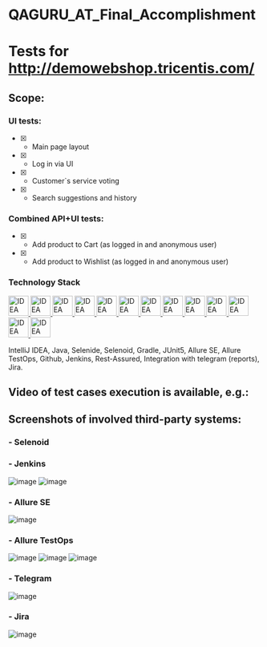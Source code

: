 # QAGURU_AT_Final_Accomplishment
# Tests for http://demowebshop.tricentis.com/

## Scope:
### UI tests:
- [X] - Main page layout
- [X] - Log in via UI
- [X] - Customer`s service voting
- [X] - Search suggestions and history
### Combined API+UI tests:
- [X] - Add product to Cart (as logged in and anonymous user)
- [X] - Add product to Wishlist (as logged in and anonymous user)

### Technology Stack
<a href="https://www.jetbrains.com/idea/">
    <img src="https://starchenkov.pro/qa-guru/img/skills/Intelij_IDEA.svg" width="40" height="40"  alt="IDEA"/>
</a>
<a href="https://www.jetbrains.com/idea/">
    <img src="https://starchenkov.pro/qa-guru/img/skills/Java.svg" width="40" height="40"  alt="IDEA"/>
</a>
<a href="https://www.jetbrains.com/idea/">
    <img src="https://starchenkov.pro/qa-guru/img/skills/Selenide.svg" width="40" height="40"  alt="IDEA"/>
</a>
<a href="https://www.jetbrains.com/idea/">
    <img src="https://starchenkov.pro/qa-guru/img/skills/Selenoid.svg" width="40" height="40"  alt="IDEA"/>
</a>
<a href="https://www.jetbrains.com/idea/">
    <img src="https://starchenkov.pro/qa-guru/img/skills/Gradle.svg" width="40" height="40"  alt="IDEA"/>
</a>
<a href="https://www.jetbrains.com/idea/">
    <img src="https://starchenkov.pro/qa-guru/img/skills/JUnit5.svg" width="40" height="40"  alt="IDEA"/>
</a>
<a href="https://www.jetbrains.com/idea/">
    <img src="https://starchenkov.pro/qa-guru/img/skills/Allure_Report.svg" width="40" height="40"  alt="IDEA"/>
</a>
<a href="https://www.jetbrains.com/idea/">
    <img src="https://starchenkov.pro/qa-guru/img/skills/Allure_EE.svg" width="40" height="40"  alt="IDEA"/>
</a>
<a href="https://www.jetbrains.com/idea/">
    <img src="https://starchenkov.pro/qa-guru/img/skills/Github.svg" width="40" height="40"  alt="IDEA"/>
</a>
<a href="https://www.jetbrains.com/idea/">
    <img src="https://starchenkov.pro/qa-guru/img/skills/Jenkins.svg" width="40" height="40"  alt="IDEA"/>
</a>
<a href="https://www.jetbrains.com/idea/">
    <img src="https://starchenkov.pro/qa-guru/img/skills/Rest-Assured.svg" width="40" height="40"  alt="IDEA"/>
</a>
<a href="https://www.jetbrains.com/idea/">
    <img src="https://starchenkov.pro/qa-guru/img/skills/Telegram.svg" width="40" height="40"  alt="IDEA"/>
</a>
<a href="https://www.jetbrains.com/idea/">
    <img src="https://starchenkov.pro/qa-guru/img/skills/Jira.svg" width="40" height="40"  alt="IDEA"/>
</a>

IntelliJ IDEA, Java, Selenide, Selenoid, Gradle, JUnit5, Allure SE, Allure TestOps, Github, Jenkins, Rest-Assured, Integration with telegram (reports), Jira.

## Video of test cases execution is available, e.g.:

## Screenshots of involved third-party systems:

### - Selenoid

### - Jenkins
![image](https://user-images.githubusercontent.com/78226789/116778190-20069880-aa79-11eb-858e-de40c60e1726.png)
![image](https://user-images.githubusercontent.com/78226789/116778208-301e7800-aa79-11eb-817b-fc1debc48033.png)

### - Allure SE
![image](https://user-images.githubusercontent.com/78226789/116778236-5c39f900-aa79-11eb-849f-7c1ff99fab97.png)

### - Allure TestOps
![image](https://user-images.githubusercontent.com/78226789/116778267-88ee1080-aa79-11eb-9b29-96152673e270.png)
![image](https://user-images.githubusercontent.com/78226789/116778255-78d63100-aa79-11eb-8903-bc6fe1b53a64.png)
![image](https://user-images.githubusercontent.com/78226789/116778286-a1f6c180-aa79-11eb-87ee-bf451ba61647.png)

### - Telegram
![image](https://user-images.githubusercontent.com/78226789/116778311-ceaad900-aa79-11eb-9086-007a0759d968.png)

### - Jira
![image](https://user-images.githubusercontent.com/78226789/116778335-f4d07900-aa79-11eb-9dbf-6dc5d05da122.png)


